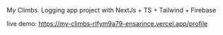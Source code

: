 My Climbs.
Logging app project with NextJs + TS + Tailwind + Firebase

live demo: https://my-climbs-rlfym9a79-ensarince.vercel.app/profile
